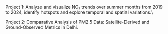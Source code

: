 Project 1: Analyze and visualize NO₂ trends over summer months from 2019 to 2024, identify hotspots and explore temporal and spatial variations.\\

Project 2: Comparative Analysis of PM2.5 Data: Satellite-Derived and Ground-Observed Metrics in Delhi.
